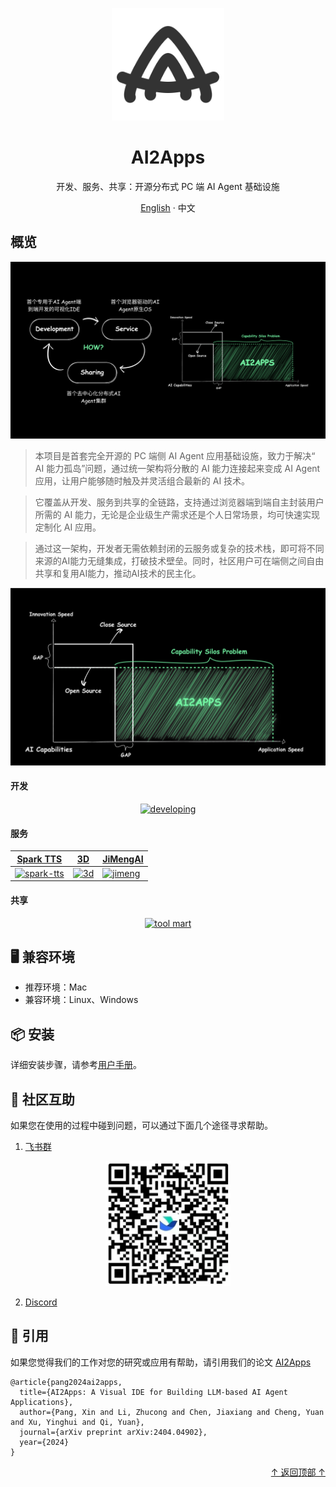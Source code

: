 <div align="center">

  <a name="readme-top"></a>

  <img height="180" src="assets/aalogo.svg">

  <h1>AI2Apps</h1>

  <div>开发、服务、共享：开源分布式 PC 端 AI Agent 基础设施</div>

  [English](./README.md) · 中文

</div>

## 概览

<div align="center">
  <img src="assets/overview1-zh.jpg">
</div>

> 本项目是首套完全开源的 PC 端侧 AI Agent 应用基础设施，致力于解决“ AI 能力孤岛”问题，通过统一架构将分散的 AI 能力连接起来变成 AI Agent 应用，让用户能够随时触及并灵活组合最新的 AI 技术。

> 它覆盖从开发、服务到共享的全链路，支持通过浏览器端到端自主封装用户所需的 AI 能力，无论是企业级生产需求还是个人日常场景，均可快速实现定制化 AI 应用。

> 通过这一架构，开发者无需依赖封闭的云服务或复杂的技术栈，即可将不同来源的AI能力无缝集成，打破技术壁垒。同时，社区用户可在端侧之间自由共享和复用AI能力，推动AI技术的民主化。

<div align="center">
  <img src="assets/overview2-zh.jpg">
</div>

#### 开发

<div align="center">

[![developing](https://img.youtube.com/vi/seRTYtwgLrk/0.jpg)](https://youtu.be/seRTYtwgLrk)

</div>

#### 服务

| [Spark TTS](https://youtu.be/b3Ym69arLGw) | [3D](https://youtu.be/DhERLlXPK6I) | [JiMengAI](https://youtu.be/p4cl-FNlW8I) |
|---|---|---|
| [![spark-tts](https://img.youtube.com/vi/b3Ym69arLGw/0.jpg)](https://youtu.be/b3Ym69arLGw) | [![3d](https://img.youtube.com/vi/DhERLlXPK6I/0.jpg)](https://youtu.be/DhERLlXPK6I) | [![jimeng](https://img.youtube.com/vi/e5OaLM8qfGc/0.jpg)](https://youtu.be/e5OaLM8qfGc) |

#### 共享

<div align="center">

[![tool mart](https://img.youtube.com/vi/x-q4Jc4Zukc/0.jpg)](https://youtu.be/x-q4Jc4Zukc)

</div>

## 🖥 兼容环境

- 推荐环境：Mac
- 兼容环境：Linux、Windows

## 📦 安装

详细安装步骤，请参考[用户手册](https://github.com/continue-ai-company/AI2Apps-user-manual/blob/main/README-zh_CN.md)。

## 💟 社区互助

如果您在使用的过程中碰到问题，可以通过下面几个途径寻求帮助。

1. [飞书群](https://applink.feishu.cn/client/chat/chatter/add_by_link?link_token=01ao0c08-31dd-4dcf-9947-d645796e2dae)
<div align="center">
  <img src="assets/feishu_pic.jpg" width="200" height="200">
</div>

2. [Discord](https://discord.gg/qgqeaWk62e)

## 📝 引用
如果您觉得我们的工作对您的研究或应用有帮助，请引用我们的论文 [AI2Apps](https://arxiv.org/abs/2404.04902)
```
@article{pang2024ai2apps,
  title={AI2Apps: A Visual IDE for Building LLM-based AI Agent Applications},
  author={Pang, Xin and Li, Zhucong and Chen, Jiaxiang and Cheng, Yuan and Xu, Yinghui and Qi, Yuan},
  journal={arXiv preprint arXiv:2404.04902},
  year={2024}
}
```

<p align="right" >
  <a href="#readme-top">
    ↑ 返回顶部 ↑
  </a>
</p>


















